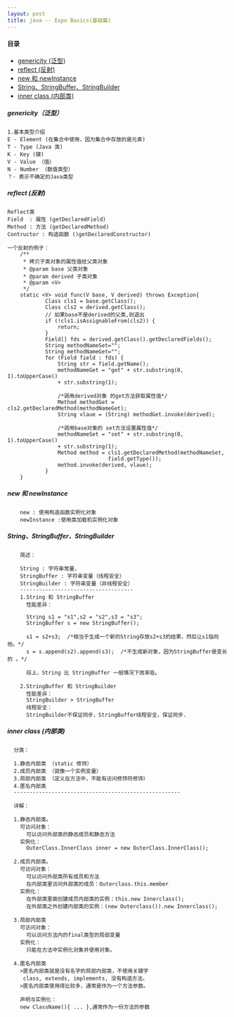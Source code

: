 ```yaml
---
layout: post
title: java -- Expo Basics(基础篇)
---
```

#### 目录
* [genericity (泛型)](#genericity) 
* [reflect (反射)](#reflect)
* [new 和 newInstance](#newAndnewInstance)
* [String、StringBuffer、StringBuilder](#String)
* [inner class (内部类)](#innerClass)

<h5 id="genericity">genericity（泛型）</h5> 
    
    1.基本类型介绍
    E - Element (在集合中使用，因为集合中存放的是元素)
    T - Type (Java 类)
    K - Key (键)
    V - Value （值）
    N - Number （数值类型）
    ？- 表示不确定的Java类型
        
<h5 id="reflect">reflect (反射) </h5> 
     
    
    Reflect类
    Field  : 属性 (getDeclaredField)
    Method : 方法 (getDeclaredMethod)
    Contructor : 构造函数 ()getDeclaredConstructor)
    
```
一个反射的例子：
    /**
     * 拷贝子类对象的属性值给父类对象
     * @param base 父类对象
     * @param derived 子类对象
     * @param <V>
     */
    static <V> void func(V base, V derived) throws Exception{
            Class cls1 = base.getClass();
            Class cls2 = derived.getClass();
            // 如果base不是derived的父类,则退出
            if (!cls1.isAssignableFrom(cls2)) {
                return;
            }
            Field[] fds = derived.getClass().getDeclaredFields();
            String methodNameSet="";
            String methodNameGet="";
            for (Field field : fds) {
                String str = field.getName();
                methodNameGet = "get" + str.substring(0, 1).toUpperCase() 
                + str.substring(1);
                
                /*调用derived对象 的get方法获取属性值*/
                Method methodGet = cls2.getDeclaredMethod(methodNameGet);
                String vlaue = (String) methodGet.invoke(derived); 
                
                /*调用base对象的 set方法设置属性值*/
                methodNameSet = "set" + str.substring(0, 1).toUpperCase() 
                + str.substring(1);
                Method method = cls1.getDeclaredMethod(methodNameSet, 
                                field.getType());
                method.invoke(derived, vlaue);
            }
    }
```

<h5 id="newAndnewInstance">new 和 newInstance </h5> 

```
    new : 使用构造函数实例化对象
    newInstance :使用类加载机实例化对象
```
    
<h5 id="String">String、StringBuffer、StringBuilder</h5> 

```
    简述：
    
    String : 字符串常量，
    StringBuffer : 字符串变量（线程安全）
    StringBuilder : 字符串变量（非线程安全）
    ------------------------------------
    1.String 和 StringBuffer
      性能差异：
      
      String s1 = "s1",s2 = "s2",s3 = "s3";    
      StringBuffer s = new StringBuffer();
      
      s1 = s2+s3;  /*相当于生成一个新的String存放s2+s3的结果，然后让s1指向他。*/
      s = s.append(s2).append(s3);  /*不生成新对象，因为StringBuffer是变长的 。*/
      
      综上，String 比 StringBuffer 一般情况下效率低。
      
    2.StringBuffer 和 StringBuilder
      性能差异：
      StringBuilder > StringBuffer
      线程安全：
      StringBuilder不保证同步，StringBuffer线程安全，保证同步.
```
   
<h5 id="innerClass">inner class (内部类)</h5>

```
  分类：
  
  1.静态内部类 （static 修饰）
  2.成员内部类 （就像一个实例变量）
  3.局部内部类 （定义在方法中，不能有访问修饰符修饰）
  4.匿名内部类
  -----------------------------------------------------
  
  详解：
  
  1.静态内部类。 
    可访问对象：
      可以访问外部类的静态成员和静态方法
    实例化：
      OuterClass.InnerClass inner = new OuterClass.InnerClass();
      
  2.成员内部类。
    可访问对象：
      可以访问外部类所有成员和方法
      在内部类里访问外部类的成员：Outerclass.this.member
    实例化：
      在外部类里面创建成员内部类的实例：this.new Innerclass();
      在外部类之外创建内部类的实例：(new Outerclass()).new Innerclass();
      
  3.局部内部类
    可访问对象：
      可以访问方法内的final类型的局部变量
    实例化：
      只能在方法中实例化对象并使用对象。
      
  4.匿名内部类
    >匿名内部类就是没有名字的局部内部类，不使用关键字
     class, extends, implements, 没有构造方法。
    >匿名内部类使用得比较多，通常是作为一个方法参数。
    
    声明与实例化：
    new ClassName(){ ... },通常作为一份方法的参数

      
```
